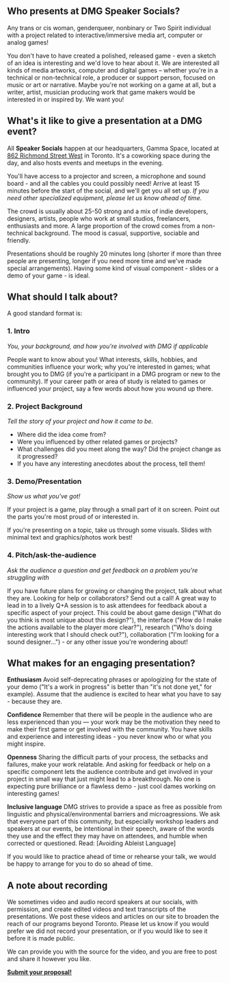 ## Who presents at DMG Speaker Socials?

Any trans or cis woman, genderqueer, nonbinary or Two Spirit individual with a project related to interactive/immersive media art, computer or analog games!

You don't have to have created a polished, released game - even a sketch of an idea is interesting and we'd love to hear about it. We are interested all kinds of media artworks, computer and digital games – whether you're in a technical or non-technical role, a producer or support person, focused on music or art or narrative. Maybe you're not working on a game at all, but a writer, artist, musician producing work that game makers would be interested in or inspired by. We want you!

## What's it like to give a presentation at a DMG event?

All **Speaker Socials** happen at our headquarters, Gamma Space, located at [862 Richmond Street West](http://goo.gl/maps/jTmW8) in Toronto. It's a coworking space during the day, and also hosts events and meetups in the evening.

You'll have access to a projector and screen, a microphone and sound board - and all the cables you could possibly need! Arrive at least 15 minutes before the start of the social, and we'll get you all set up. _If you need other specialized equipment, please let us know ahead of time._

The crowd is usually about 25-50 strong and a mix of indie developers, designers, artists, people who work at small studios, freelancers, enthusiasts and more. A large proportion of the crowd comes from a non-technical background. The mood is casual, supportive, sociable and friendly. 

Presentations should be roughly 20 minutes long (shorter if more than three people are presenting, longer if you need more time and we've made special arrangements). Having some kind of visual component - slides or a demo of your game - is ideal. 

## What should I talk about?

A good standard format is:

### 1. Intro

_You, your background, and how you're involved with DMG if applicable_

People want to know about you! What interests, skills, hobbies, and communities influence your work; why you're interested in games; what brought you to DMG (if you're a participant in a DMG program or new to the community). If your career path or area of study is related to games or influenced your project, say a few words about how you wound up there.

### 2. Project Background

_Tell the story of your project and how it came to be._

* Where did the idea come from? 
* Were you influenced by other related games or projects? 
* What challenges did you meet along the way? Did the project change as it progressed? 
* If you have any interesting anecdotes about the process, tell them!

### 3. Demo/Presentation

_Show us what you've got!_

If your project is a game, play through a small part of it on screen. Point out the parts you're most proud of or interested in. 

If you're presenting on a topic, take us through some visuals. Slides with minimal text and graphics/photos work best!

### 4. Pitch/ask-the-audience
_Ask the audience a question and get feedback on a problem you're struggling with_

If you have future plans for growing or changing the project, talk about what they are. Looking for help or collaborators? Send out a call! A great way to lead in to a lively Q+A session is to ask attendees for feedback about a specific aspect of your project. This could be about game design ("What do you think is most unique about this design?"), the interface ("How do I make the actions available to the player more clear?"), research ("Who's doing interesting work that I should check out?"), collaboration ("I'm looking for a sound designer…") - or any other issue you're wondering about!

## What makes for an engaging presentation?

**Enthusiasm** Avoid self-deprecating phrases or apologizing for the state of your demo ("It's a work in progress" is better than "it's not done yet," for example). Assume that the audience is excited to hear what you have to say - because they are.

**Confidence** Remember that there will be people in the audience who are less experienced than you — your work may be the motivation they need to make their first game or get involved with the community. You have skills and experience and interesting ideas - you never know who or what you might inspire.

**Openness** Sharing the difficult parts of your process, the setbacks and failures, make your work relatable. And asking for feedback or help on a specific component lets the audience contribute and get involved in your project in small way that just might lead to a breakthrough. No one is expecting pure brilliance or a flawless demo - just cool dames working on interesting games!

**Inclusive language** DMG strives to provide a space as free as possible from linguistic and physical/environmental barriers and microagressions. We ask that everyone part of this community, but especially workshop leaders and speakers at our events, be intentional in their speech, aware of the words they use and the effect they may have on attendees, and humble when corrected or questioned. Read: [Avoiding Ableist Language]

If you would like to practice ahead of time or rehearse your talk, we would be happy to arrange for you to do so ahead of time.

## A note about recording

We sometimes video and audio record speakers at our socials, with permission, and create edited videos and text transcripts of the presentations. We post these videos and articles on our site to broaden the reach of our programs beyond Toronto. Please let us know if you would prefer we did not record your presentation, or if you would like to see it before it is made public.

We can provide you with the source for the video, and you are free to post and share it however you like.

**[Submit your proposal!](https://dmg.to/applications/speaker-social)**
